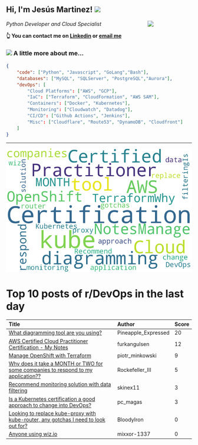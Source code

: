 <!--
**jmartinezl/jmartinezl** is a ✨ _special_ ✨ repository because its `README.md` (this file) appears on your GitHub profile.

Here are some ideas to get you started:

- 🔭 I’m currently working on ...
- 🌱 I’m currently learning ...
- 👯 I’m looking to collaborate on ...
- 🤔 I’m looking for help with ...
- 💬 Ask me about ...
- 📫 How to reach me: ...
- 😄 Pronouns: ...
- ⚡ Fun fact: ...
-->

<h2>Hi, I'm Jesús Martinez! <img src="https://media.giphy.com/media/WUlplcMpOCEmTGBtBW/giphy.gif" width="30"> </h2>
<img align='right' src="https://media.giphy.com/media/NytMLKyiaIh6VH9SPm/giphy.gif" width="120">
<p><em>Python Developer and Cloud Specialist
</em></p>

**👆 You can contact me on [Linkedin](https://www.linkedin.com/in/jes%C3%BAs-martinez-2b7b10104/) or [email me](mailto:jesus.mtz.lorenzo@gmail.com)**

### <img src="https://media.giphy.com/media/VgCDAzcKvsR6OM0uWg/giphy.gif" width="50"> A little more about me...  

```json
{
    "code": ["Python", "Javascript", "GoLang","Bash"],
    "databases": ["MySQL", "SQLServer", "PostgreSQL","Aurora"],
    "devOps": [
        "Cloud Platforms": ["AWS", "GCP"],
        "IaC": ["Terraform", "CloudFormation", "AWS SAM"],
        "Containers": ["Docker", "Kubernetes"],
        "Monitoring": ["Cloudwatch", "Datadog"],
        "CI/CD": ["Github Actions", "Jenkins"],
        "Misc": ["Cloudflare", "Route53", "DynamoDB", "Cloudfront"]
    ]
}
```
---

![Wordcloud](./cloud.png)

# Top 10 posts of r/DevOps in the last day

| Title | Author | Score |
|:---|:---|:---|
| [What diagramming tool are you using?](https://www.reddit.com/r/devops/comments/16vcbs8/what_diagramming_tool_are_you_using/) | Pineapple_Expressed | 20 |
| [AWS Certified Cloud Practitioner Certification - My Notes](https://www.reddit.com/r/devops/comments/16w1b97/aws_certified_cloud_practitioner_certification_my/) | furkangulsen | 12 |
| [Manage OpenShift with Terraform](https://www.reddit.com/r/devops/comments/16vati2/manage_openshift_with_terraform/) | piotr_minkowski | 9 |
| [Why does it take a MONTH or TWO for some companies to respond to my application??](https://www.reddit.com/r/devops/comments/16vhwis/why_does_it_take_a_month_or_two_for_some/) | Rockefeller_III | 5 |
| [Recommend monitoring solution with data filtering](https://www.reddit.com/r/devops/comments/16vjax3/recommend_monitoring_solution_with_data_filtering/) | skinex11 | 3 |
| [Is a Kubernetes certification a good approach to change into DevOps?](https://www.reddit.com/r/devops/comments/16vkmnq/is_a_kubernetes_certification_a_good_approach_to/) | pc_magas | 3 |
| [Looking to replace kube-proxy with kube-router, any gotchas I need to look out for?](https://www.reddit.com/r/devops/comments/16vnteq/looking_to_replace_kubeproxy_with_kuberouter_any/) | BloodyIron | 0 |
| [Anyone using wiz.io](https://www.reddit.com/r/devops/comments/16vk6ry/anyone_using_wizio/) | mixxor-1337 | 0 |
